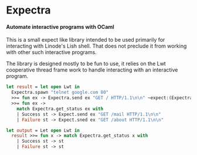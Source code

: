 # Expectra

#### Automate interactive programs with OCaml 

This is a small expect like library intended to be used primarily for 
interacting with Linode's Lish shell. That does not preclude it from 
working with other such interactive programs. 

The library is designed mostly to be fun to use, it relies on the Lwt
cooperative thread frame work to handle interacting with an interactive program. 

```ocaml 
let result = let open Lwt in 
  Expectra.spawn "telnet google.com 80" 
  >>= fun ex -> Expectra.send ex "GET / HTTP/1.1\n\n" ~expect:(Expectra.BeginsWith "Trying.*")
  >>= fun ex -> 
    match Expectra.get_status ex with 
    | Success st -> Expect.send ex "GET /mail HTTP/1.1\n\n" 
    | Failure st -> Expect.sned ex "GET /about HTTP/1.1\n\n" 

let output = Let open Lwt in 
  result >>= fun x -> match Expectra.get_status x with 
    | Success st -> st
    | Failure st -> st 
```
